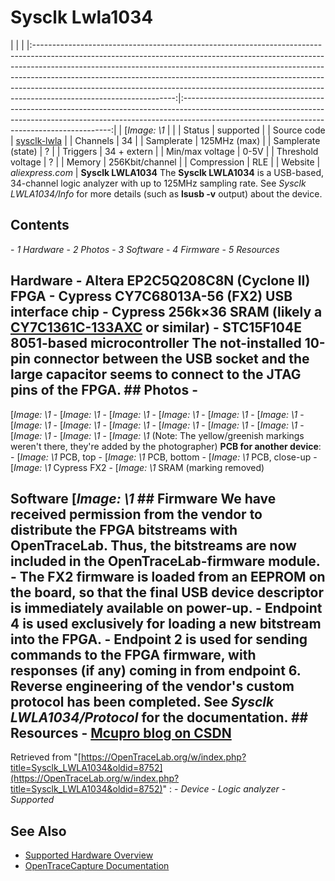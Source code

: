 # Sysclk Lwla1034
| | | |:-----------------------------------------------------------------------------------------------------------------------------------------------------------------------------------------------------------------------------------------------------------------------------------------------------------------------------------------------------------------------------------------------------------------------------------------:|:------------------------------------------------------------------------------------------------------------------------------------------------------------------------------------------------------------------------:| | [*Image: \1* | | | Status | supported | | Source code | [sysclk-lwla](http://github.com/OpenTraceLab/?p=OpenTraceCapture.git;a=tree;f=src/hardware/sysclk-lwla) | | Channels | 34 | | Samplerate | 125MHz (max) | | Samplerate (state) | ? | | Triggers | 34 + extern | | Min/max voltage | 0-5V | | Threshold voltage | ? | | Memory | 256Kbit/channel | | Compression | RLE | | Website | *aliexpress.com* | **Sysclk LWLA1034** The **Sysclk LWLA1034** is a USB-based, 34-channel logic analyzer with up to 125MHz sampling rate. See *Sysclk LWLA1034/Info* for more details (such as **lsusb -v** output) about the device.
## Contents
\- *1 Hardware* \- *2 Photos* \- *3 Software* \- *4 Firmware* \- *5 Resources*
## Hardware \- Altera EP2C5Q208C8N (Cyclone II) FPGA \- Cypress CY7C68013A-56 (FX2) USB interface chip \- Cypress 256k×36 SRAM (likely a [CY7C1361C-133AXC](http://www.cypress.com/?mpn=CY7C1361C-133AXC) or similar) \- STC15F104E 8051-based microcontroller The not-installed 10-pin connector between the USB socket and the large capacitor seems to connect to the JTAG pins of the FPGA. ## Photos \-
[*Image: \1*
\-
[*Image: \1*
\-
[*Image: \1*
\-
[*Image: \1*
\-
[*Image: \1*
\-
[*Image: \1*
\-
[*Image: \1*
\-
[*Image: \1*
\-
[*Image: \1*
\-
[*Image: \1*
\-
[*Image: \1*
\-
[*Image: \1*
\-
[*Image: \1*
\-
[*Image: \1*
\-
[*Image: \1*
(Note: The yellow/greenish markings weren't there, they're added by the photographer) **PCB for another device**: \-
[*Image: \1*
PCB, top
\-
[*Image: \1*
PCB, bottom
\-
[*Image: \1*
PCB, close-up
\-
[*Image: \1*
Cypress FX2
\-
[*Image: \1*
SRAM (marking removed)
## Software [*Image: \1* ## Firmware We have received permission from the vendor to distribute the FPGA bitstreams with OpenTraceLab. Thus, the bitstreams are now included in the OpenTraceLab-firmware module. \- The FX2 firmware is loaded from an EEPROM on the board, so that the final USB device descriptor is immediately available on power-up. \- Endpoint 4 is used exclusively for loading a new bitstream into the FPGA. \- Endpoint 2 is used for sending commands to the FPGA firmware, with responses (if any) coming in from endpoint 6. Reverse engineering of the vendor's custom protocol has been completed. See *Sysclk LWLA1034/Protocol* for the documentation. ## Resources \- [Mcupro blog on CSDN](http://blog.csdn.net/mcupro)
Retrieved from "[https://OpenTraceLab.org/w/index.php?title=Sysclk_LWLA1034&oldid=8752](https://OpenTraceLab.org/w/index.php?title=Sysclk_LWLA1034&oldid=8752)"
: \- *Device* \- *Logic analyzer* \- *Supported*
## See Also
- [Supported Hardware Overview](../supported-hardware.md)
- [OpenTraceCapture Documentation](../../opentracecapture/overview.md)
